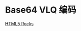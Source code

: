 # Base64 VLQ 编码

[HTML5 Rocks](https://www.html5rocks.com/en/tutorials/developertools/sourcemaps/#toc-base64vlq)
